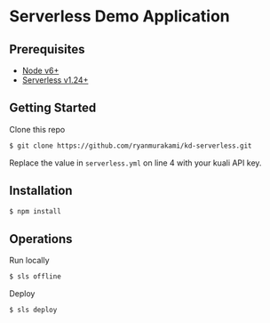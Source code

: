 # Serverless Demo Application

## Prerequisites
- [Node v6+](https://nodejs.org/en/)
- [Serverless v1.24+](https://www.serverless.com/)

## Getting Started

Clone this repo
```sh
$ git clone https://github.com/ryanmurakami/kd-serverless.git
```

Replace the value in `serverless.yml` on line 4 with your kuali API key.

## Installation

```sh
$ npm install
```

## Operations

Run locally

```sh
$ sls offline
```

Deploy

```sh
$ sls deploy
```
